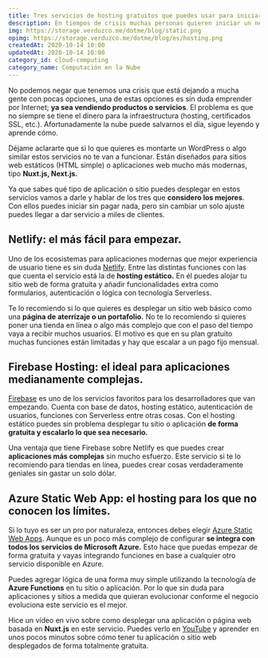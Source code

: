 ```yaml
---
title: Tres servicios de hosting gratuitos que puedes usar para iniciar y crecer sin cambiar nada
description: En tiempos de crisis muchas personas quieren iniciar un negocio por Internet. El problema es que no siempre se tiene el dinero para la infraestructura. ¿Quieres saber cómo solucionarlo?
img: https://storage.verduzco.me/dotme/blog/static.png
opimg: https://storage.verduzco.me/dotme/blog/es/hosting.png
createdAt: 2020-10-14 10:00
updatedAt: 2020-10-14 10:00
category_id: cloud-computing
category_name: Computación en la Nube
---
```


No podemos negar que tenemos una crisis que está dejando a mucha gente con pocas opciones, una de estas opciones es sin duda emprender por Internet; **ya sea vendiendo productos o servicios**. El problema es que no siempre se tiene el dinero para la infraestructura (hosting, certificados SSL, etc.). Afortunadamente la nube puede salvarnos el día, sigue leyendo y aprende cómo. 

Déjame aclararte que si lo que quieres es montarte un WordPress o algo similar estos servicios no te van a funcionar. Están diseñados para sitios web estáticos (HTML simple) o aplicaciones web mucho más modernas, tipo **Nuxt.js, Next.js.** 

Ya que sabes qué tipo de aplicación o sitio puedes desplegar en estos servicios vamos a darle y hablar de los tres que **considero los mejores**. Con ellos puedes iniciar sin pagar nada, pero sin cambiar un solo ajuste puedes llegar a dar servicio a miles de clientes. 

## Netlify: el más fácil para empezar. 

Uno de los ecosistemas para aplicaciones modernas que mejor experiencia de usuario tiene es sin duda [Netlify](https://www.netlify.com/). Entre las distintas funciones con las que cuenta el servicio está la de **hosting estático.** En él puedes alojar tu sitio web de forma gratuita y añadir funcionalidades extra como formularios, autenticación o lógica con tecnología Serverless. 

Te lo recomiendo si lo que quieres es desplegar un sitio web básico como una **página de aterrizaje o un portafolio.** No te lo recomiendo si quieres poner una tienda en línea o algo más complejo que con el paso del tiempo vaya a recibir muchos usuarios. El motivo es que en su plan gratuito muchas funciones están limitadas y hay que escalar a un pago fijo mensual. 

## Firebase Hosting: el ideal para aplicaciones medianamente complejas. 

[Firebase](https://firebase.google.com/) es uno de los servicios favoritos para los desarrolladores que van empezando. Cuenta con base de datos, hosting estático, autenticación de usuarios, funciones con Serverless entre otras cosas. Con el hosting estático puedes sin problema desplegar tu sitio o aplicación **de forma gratuita y escalarlo lo que sea necesario.** 

Una ventaja que tiene Firebase sobre Netlify es que puedes crear **aplicaciones más complejas** sin mucho esfuerzo. Este servicio si te lo recomiendo para tiendas en línea, puedes crear cosas verdaderamente geniales sin gastar un solo dólar. 

## Azure Static Web App: el hosting para los que no conocen los límites. 

Si lo tuyo es ser un pro por naturaleza, entonces debes elegir [Azure Static Web Apps](https://azure.microsoft.com/en-us/services/app-service/static/). Aunque es un poco más complejo de configurar **se integra con todos los servicios de Microsoft Azure.** Esto hace que puedas empezar de forma gratuita y vayas integrando funciones en base a cualquier otro servicio disponible en Azure. 

Puedes agregar lógica de una forma muy simple utilizando la tecnología de **Azure Functions** en tu sitio o aplicación. Por lo que sin duda para aplicaciones y sitios a medida que quieran evolucionar conforme el negocio evoluciona este servicio es el mejor. 

Hice un vídeo en vivo sobre como desplegar una aplicación o página web basada en **Nuxt.js** en este servicio. Puedes verlo en [YouTube](https://www.youtube.com/watch?v=50PnzqJm0vc) y aprender en unos pocos minutos sobre cómo tener tu aplicación o sitio web desplegados de forma totalmente gratuita. 